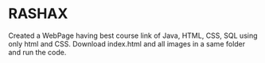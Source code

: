 # RASHAX
Created a WebPage having best course link of Java, HTML, CSS, SQL using only html and CSS.
Download index.html and all images in a same folder and run the code.
